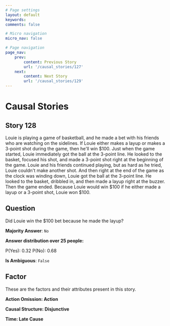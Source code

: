 ```yaml
---
# Page settings
layout: default
keywords:
comments: false

# Micro navigation
micro_nav: false

# Page navigation
page_nav:
    prev:
        content: Previous Story
        url: '/causal_stories/127'
    next:
        content: Next Story
        url: '/causal_stories/129'
---
```

# Causal Stories

## Story 128

<div class='text-hightlight'>
Louie is playing a game of basketball, and he made a bet with his friends who are watching on the sidelines. If Louie either makes a layup or makes a 3-point shot during the game, then he'll win $100. Just when the game started, Louie immediately got the ball at the 3-point line. He looked to the basket, focused his shot, and made a 3-point shot right at the beginning of the game. Louie and his friends continued playing, but as hard as he tried, Louie couldn't make another shot. And then right at the end of the game as the clock was winding down, Louie got the ball at the 3-point line. He looked to the basket, dribbled in, and then made a layup right at the buzzer. Then the game ended. Because Louie would win $100 if he either made a layup or a 3-point shot, Louie won $100.
</div>

## Question

<p>
<div class='text-hightlight'>Did Louie win the $100 bet because he made the layup?</div>
</p>

**Majority Answer**: <code class="language-plaintext highlighter-rouge">No</code>

**Answer distribution over 25 people:**

<div class="container">
<div class="row">
<div class="col-md-7">
    <div class="slider-container">
        <div class="slider">
            <div class="slider-value" id="sliderValue"></div>
        </div>
        <div class="slider-labels">
            <span id="yesLabel">P(Yes): 0.32</span>
            <span id="noLabel">P(No): 0.68</span>
        </div>
    </div>
</div>
</div>
</div>

**Is Ambiguous**:  <code class="language-plaintext highlighter-rouge">False</code> <!-- False -->

## Factor

These are the factors and their attributes present in this story.


<div class="callout callout--info">
    <p><strong>Action Omission: Action</strong></p>
</div>

<div class="callout callout--info">
    <p><strong>Causal Structure: Disjunctive</strong></p>
</div>

<div class="callout callout--info">
    <p><strong>Time: Late Cause</strong></p>
</div>
